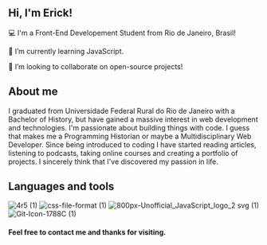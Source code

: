 
## Hi, I'm Erick!

 

:computer: I'm a Front-End Developement Student from Rio de Janeiro, Brasil!

🌱 I’m currently learning JavaScript.

 👯 I’m looking to collaborate on open-source projects!



## About me

 I graduated from Universidade Federal Rural do Rio de Janeiro with a Bachelor of History, but have gained a massive interest in web development and technologies. I'm passionate about building things with code. I guess that makes me a Programming Historian or maybe a Multidisciplinary Web Developer.
 Since being introduced to coding I have started reading articles, listening to podcasts, taking online courses and creating a portfolio of projects. I sincerely think that I've discovered my passion in life.

## Languages and tools


![4r5 (1)](https://user-images.githubusercontent.com/49876146/136490327-0af71396-72ba-46a6-889e-f609ab779c7f.png) 
![css-file-format (1)](https://user-images.githubusercontent.com/49876146/136490795-16f67909-b548-481d-85d9-054025be6560.png) 
![800px-Unofficial_JavaScript_logo_2 svg (1)](https://user-images.githubusercontent.com/49876146/136489935-2adf642d-838c-44da-ac72-8e287e79c0be.png) 
![Git-Icon-1788C (1)](https://user-images.githubusercontent.com/49876146/136493173-71cf9ddc-9454-4762-9dda-c7e074db99ca.png) 






#### Feel free to contact me and thanks for visiting.

<!--

Here are some ideas to get you started

- 🔭 I’m currently working on ...
- 🌱 I’m currently learning ...
- 👯 I’m looking to collaborate on ...
- 🤔 I’m looking for help with ...
- 💬 Ask me about ...
- 📫 How to reach me: ...
- 😄 Pronouns: ...
- ⚡ Fun fact: ...
-->
